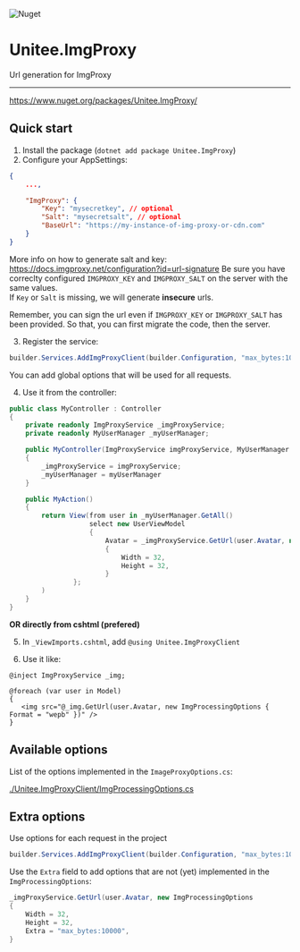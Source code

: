![Nuget](https://img.shields.io/nuget/v/DotnetImgProxy)

# Unitee.ImgProxy

Url generation for ImgProxy

---

https://www.nuget.org/packages/Unitee.ImgProxy/

## Quick start

1) Install the package (`dotnet add package Unitee.ImgProxy`)
2) Configure your AppSettings:

```json
{
    ...,

    "ImgProxy": {
        "Key": "mysecretkey", // optional
        "Salt": "mysecretsalt", // optional
        "BaseUrl": "https://my-instance-of-img-proxy-or-cdn.com"
    }
}
```

More info on how to generate salt and key: https://docs.imgproxy.net/configuration?id=url-signature
Be sure you have correclty configured `IMGPROXY_KEY` and `IMGPROXY_SALT` on the server with the same values.  
If `Key` or `Salt` is missing, we will generate **insecure** urls.

Remember, you can sign the url even if `IMGPROXY_KEY` or `IMGPROXY_SALT` has been provided. So that, you can first migrate the code, then the server.


3) Register the service:

```cs
builder.Services.AddImgProxyClient(builder.Configuration, "max_bytes:1000000" /* optional */);
```

You can add global options that will be used for all requests.

4) Use it from the controller:

```cs
public class MyController : Controller
{
    private readonly ImgProxyService _imgProxyService;
    private readonly MyUserManager _myUserManager;

    public MyController(ImgProxyService imgProxyService, MyUserManager myUserManager)
    {
        _imgProxyService = imgProxyService;
        _myUserManager = myUserManager
    }

    public MyAction()
    {
        return View(from user in _myUserManager.GetAll()
                    select new UserViewModel
                    {
                        Avatar = _imgProxyService.GetUrl(user.Avatar, new ImgProcessingOptions
                        {
                            Width = 32,
                            Height = 32,
                        }
                };
        )
    }
}
```

**OR directly from cshtml (prefered)**

5) In `_ViewImports.cshtml`, add `@using Unitee.ImgProxyClient`

6) Use it like:

```razor
@inject ImgProxyService _img;

@foreach (var user in Model)
{
   <img src="@_img.GetUrl(user.Avatar, new ImgProcessingOptions { Format = "wepb" })" />
}
```

## Available options

List of the options implemented in the `ImageProxyOptions.cs`:

[./Unitee.ImgProxyClient/ImgProcessingOptions.cs](./Unitee.ImgProxyClient/ImgProcessingOptions.cs)

## Extra options

Use options for each request in the project

 ```cs
 builder.Services.AddImgProxyClient(builder.Configuration, "max_bytes:10000");
 ```
 
 Use the `Extra` field to add options that are not (yet) implemented in the `ImgProcessingOptions`:
 
 ```cs
 _imgProxyService.GetUrl(user.Avatar, new ImgProcessingOptions
 {
     Width = 32,
     Height = 32,
     Extra = "max_bytes:10000",
 }
 ```
